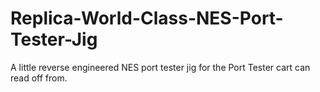 # Replica-World-Class-NES-Port-Tester-Jig
A little reverse engineered NES port tester jig for the Port Tester cart can read off from. 
